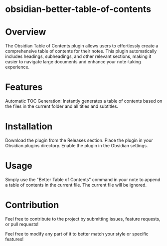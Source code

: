 # obsidian-better-table-of-contents

# Overview

The Obsidian Table of Contents plugin allows users to effortlessly create a comprehensive table of contents for their notes. This plugin automatically includes headings, subheadings, and other relevant sections, making it easier to navigate large documents and enhance your note-taking experience.

# Features
    
Automatic TOC Generation: Instantly generates a table of contents based on the files in the current folder and all titles and subtitles.

# Installation

Download the plugin from the Releases section.
Place the plugin in your Obsidian plugins directory.
Enable the plugin in the Obsidian settings.

# Usage

Simply use the "Better Table of Contents" command in your note to append a table of contents in the current file. The current file will be ignored.

# Contribution

Feel free to contribute to the project by submitting issues, feature requests, or pull requests!

Feel free to modify any part of it to better match your style or specific features!
